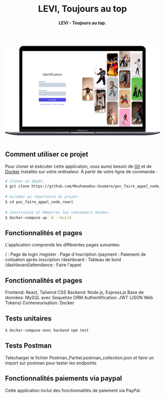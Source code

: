 <h1 align="center">
  <br>
  <br>
  LEVI, Toujours au top
  <br>
</h1>

<h4 align="center">LEVI - Toujours au top.</h4>

<br/>
<br/>


![screenshot](https://github.com/Mouhamadou-Soumare/poc_faire_appel_node_react/blob/main/Levi.png)
<br/>
<br/>



## Comment utiliser ce projet

Pour cloner et exécuter cette application, vous aurez besoin de [Git](https://git-scm.com) et de [Docker](https://www.docker.com/) installés sur votre ordinateur. À partir de votre ligne de commande :

```bash
# Clonez ce dépôt.
$ git clone https://github.com/Mouhamadou-Soumare/poc_faire_appel_node_react

# Accédez au répertoire du projet.
$ cd poc_faire_appel_node_react

# Construisez et démarrez les conteneurs Docker.
$ docker-compose up -d --build
```

## Fonctionnalités et pages

L'application comprends les différentes pages suivantes:

/ : Page de login
/register : Page d'inscription
/payment : Paiement de cotisation après inscription
/dashboard : Tableau de bord
/dashboard/attendance : Faire l'appel

## Fonctionnalités et pages

Frontend: React, Tailwind CSS
Backend: Node.js, Express.js
Base de données: MySQL avec Sequelize ORM
Authentification: JWT (JSON Web Tokens)
Conteneurisation: Docker

## Tests unitaires

```bash
$ docker-compose exec backend npm test
```

## Tests Postman

Telecharger le fichier Postman_Partiel.postman_collection.json et faire un import sur postman pour tester les endpoints

## Fonctionnalités paiements via paypal

Cette application inclut des fonctionnalités de paiement via PayPal.


